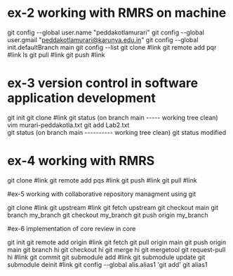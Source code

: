 # ex-2 working with RMRS on machine

git config --global user.name  "peddakotlamurari"
git config --global user.gmail "peddakotlamurari@karunya.edu.in"
git config --global init.defaultBranch main
git config --list
git clone #link
git remote add pqr #link
ls 
git pull #link
git push #link


# ex-3 version control in software application development
git init
git clone #link
git status                                      (on branch main ----- working tree clean)
vim murari-peddakotla.txt
git add Lab2.txt                                   
git status                         (on branch main ---------- working tree clean)
git status modified


# ex-4 working with RMRS

git clone  #link
git remote add pqs #link
git push #link
git pull #link

#ex-5  working with collaborative repository managment using git

git clone #link
git upstream #link
git fetch upstream 
git checkout main 
git branch my_branch
git checkout my_branch
git push origin my_branch


#ex-6  implementation of core review in core

git init
git remote add origin #link
git fetch 
git pull origin main
git push origin main
git branch hi
git checkout hi
git merge hi
git mergetool
git request-pull hi #link
git commit 
git submodule add #link
git submodule update 
git submodule deinit #link
git config --global alis.alias1 'git add'
git alias1

